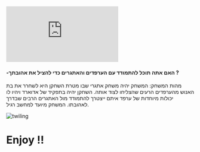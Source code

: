 
###  ![דמדומים – להציל את בלה](https://github.com/S-K-Game/week2/blob/main/%D7%93%D7%9E%D7%93%D7%95%D7%9E%D7%99%D7%9D.pdf)

#### -האם אתה תוכל להתמודד עם הערפדים והאתגרים כדי להציל את אהובתך ?
מהות המשחק:
המשחק יהיה משחק אתגרי שבו מטרת השחקן היא לשחרר את בת האנוש מהערפדים הרעים שהצליחו לצוד אותה.
השחקן יהיה בתפקיד של אדוארד ויהיו לו יכולות מיוחדות של ערפד איתם ייצטרך להתמודד מול האתגרים הרבים שבדרך לאהובתו. 
המשחק מיועד למחשב רגיל.

![twiling](https://github.com/S-K-Game/week2/blob/main/%D7%93%D7%99%D7%9E%D7%93%D7%95%D7%9E%D7%99%D7%9D.jpeg)
 # Enjoy !! 
